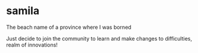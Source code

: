 # samila
The beach name of a province where I was borned

Just decide to join the community to learn and make changes to difficulties, realm of innovations!
